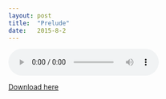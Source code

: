 ```yaml
---
layout:	post
title:	"Prelude"
date:	2015-8-2
---
```

<p><audio controls="controls" preload="metadata">
<source src="/media/Prelude.mp3" type="audio/mpeg">
Sorry, your browser failed to load the HTML5 audio player.
</audio></p>

<a href="/media/Prelude.mp3">Download here</a>
